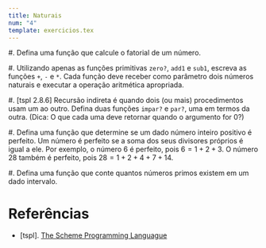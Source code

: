 ```yaml
---
title: Naturais
num: "4"
template: exercicios.tex
---
```


#.  Defina uma função que calcule o fatorial de um número.

#.  Utilizando apenas as funções primitivas `zero?`, `add1` e `sub1`, escreva
    as funções `+`, `-` e `*`. Cada função deve receber como parâmetro dois
    números naturais e executar a operação aritmética apropriada.

#.  [tspl 2.8.6] Recursão indireta é quando dois (ou mais) procedimentos usam
    um ao outro. Defina duas funções `impar?` e `par?`, uma em termos da outra.
    (Dica: O que cada uma deve retornar quando o argumento for $0$?)

#.  Defina uma função que determine se um dado número inteiro positivo
    é perfeito. Um número é perfeito se a soma dos seus divisores próprios
    é igual a ele. Por exemplo, o número $6$ é perfeito, pois $6 = 1 + 2 + 3$.
    O número $28$ também é perfeito, pois $28 = 1 + 2 + 4 + 7 + 14$.

#.  Defina uma função que conte quantos números primos existem em um dado
    intervalo.


# Referências

-   [tspl]. [The Scheme Programming Languague](http://www.scheme.com/tspl4/)

<!-- vim: set spell spelllang=pt_br: !-->
